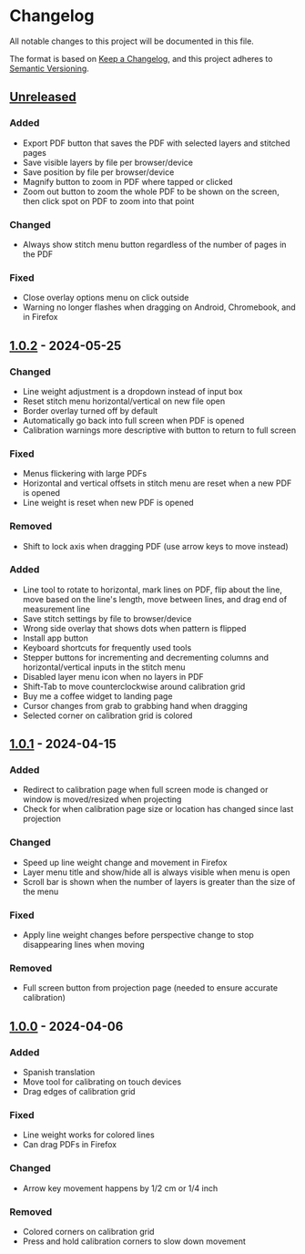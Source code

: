 # Changelog

All notable changes to this project will be documented in this file.

The format is based on [Keep a Changelog](https://keepachangelog.com/en/1.1.0/),
and this project adheres to [Semantic Versioning](https://semver.org/spec/v2.0.0.html).

## [Unreleased]

### Added

- Export PDF button that saves the PDF with selected layers and stitched pages
- Save visible layers by file per browser/device
- Save position by file per browser/device
- Magnify button to zoom in PDF where tapped or clicked
- Zoom out button to zoom the whole PDF to be shown on the screen, then click spot on PDF to zoom into that point

### Changed

- Always show stitch menu button regardless of the number of pages in the PDF

### Fixed

- Close overlay options menu on click outside
- Warning no longer flashes when dragging on Android, Chromebook, and in Firefox

## [1.0.2] - 2024-05-25

### Changed

- Line weight adjustment is a dropdown instead of input box
- Reset stitch menu horizontal/vertical on new file open
- Border overlay turned off by default
- Automatically go back into full screen when PDF is opened
- Calibration warnings more descriptive with button to return to full screen

### Fixed

- Menus flickering with large PDFs
- Horizontal and vertical offsets in stitch menu are reset when a new PDF is opened
- Line weight is reset when new PDF is opened

### Removed

- Shift to lock axis when dragging PDF (use arrow keys to move instead)

### Added

- Line tool to rotate to horizontal, mark lines on PDF, flip about the line, move based on the line's length, move between lines, and drag end of measurement line
- Save stitch settings by file to browser/device
- Wrong side overlay that shows dots when pattern is flipped
- Install app button
- Keyboard shortcuts for frequently used tools
- Stepper buttons for incrementing and decrementing columns and horizontal/vertical inputs in the stitch menu
- Disabled layer menu icon when no layers in PDF
- Shift-Tab to move counterclockwise around calibration grid
- Buy me a coffee widget to landing page
- Cursor changes from grab to grabbing hand when dragging
- Selected corner on calibration grid is colored

## [1.0.1] - 2024-04-15

### Added

- Redirect to calibration page when full screen mode is changed or window is moved/resized when projecting
- Check for when calibration page size or location has changed since last projection

### Changed

- Speed up line weight change and movement in Firefox
- Layer menu title and show/hide all is always visible when menu is open
- Scroll bar is shown when the number of layers is greater than the size of the menu

### Fixed

- Apply line weight changes before perspective change to stop disappearing lines when moving

### Removed

- Full screen button from projection page (needed to ensure accurate calibration)

## [1.0.0] - 2024-04-06

### Added

- Spanish translation
- Move tool for calibrating on touch devices
- Drag edges of calibration grid

### Fixed

- Line weight works for colored lines
- Can drag PDFs in Firefox

### Changed

- Arrow key movement happens by 1/2 cm or 1/4 inch

### Removed

- Colored corners on calibration grid
- Press and hold calibration corners to slow down movement

[unreleased]: https://github.com/Pattern-Projector/pattern-projector/compare/main...beta
[1.0.2]: https://github.com/Pattern-Projector/pattern-projector/releases/tag/v1.0.2
[1.0.1]: https://github.com/Pattern-Projector/pattern-projector/releases/tag/v1.0.1
[1.0.0]: https://github.com/Pattern-Projector/pattern-projector/releases/tag/v1.0.0
